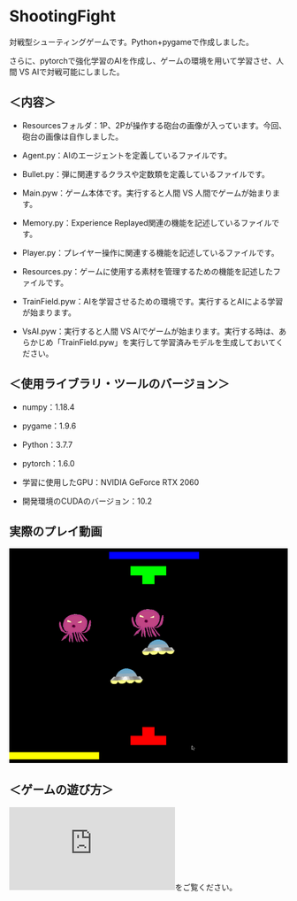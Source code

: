 # ShootingFight

対戦型シューティングゲームです。Python+pygameで作成しました。

さらに、pytorchで強化学習のAIを作成し、ゲームの環境を用いて学習させ、人間 VS AIで対戦可能にしました。

## ＜内容＞
- Resourcesフォルダ：1P、2Pが操作する砲台の画像が入っています。今回、砲台の画像は自作しました。

- Agent.py：AIのエージェントを定義しているファイルです。

- Bullet.py：弾に関連するクラスや定数類を定義しているファイルです。

- Main.pyw：ゲーム本体です。実行すると人間 VS 人間でゲームが始まります。

- Memory.py：Experience Replayed関連の機能を記述しているファイルです。

- Player.py：プレイヤー操作に関連する機能を記述しているファイルです。

- Resources.py：ゲームに使用する素材を管理するための機能を記述したファイルです。

- TrainField.pyw：AIを学習させるための環境です。実行するとAIによる学習が始まります。

- VsAI.pyw：実行すると人間 VS AIでゲームが始まります。実行する時は、あらかじめ「TrainField.pyw」を実行して学習済みモデルを生成しておいてください。

## ＜使用ライブラリ・ツールのバージョン＞
- numpy：1.18.4

- pygame：1.9.6

- Python：3.7.7

- pytorch：1.6.0

- 学習に使用したGPU：NVIDIA GeForce RTX 2060

- 開発環境のCUDAのバージョン：10.2

## 実際のプレイ動画

![Demoplay](https://github.com/BraveDragon/ShootingFight/blob/master/DemoPlay.gif)

## ＜ゲームの遊び方＞
![「ゲームの遊び方.md」](https://github.com/BraveDragon/ShootingFight/blob/master/%E3%82%B2%E3%83%BC%E3%83%A0%E3%81%AE%E9%81%8A%E3%81%B3%E6%96%B9.md)をご覧ください。
